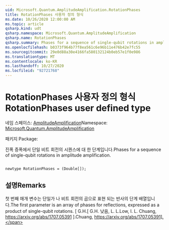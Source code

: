 ```yaml
---
uid: Microsoft.Quantum.AmplitudeAmplification.RotationPhases
title: RotationPhases 사용자 정의 형식
ms.date: 10/26/2020 12:00:00 AM
ms.topic: article
qsharp.kind: udt
qsharp.namespace: Microsoft.Quantum.AmplitudeAmplification
qsharp.name: RotationPhases
qsharp.summary: Phases for a sequence of single-qubit rotations in amplitude amplification.
ms.openlocfilehash: b0373f964b77f8ea561c6e96b11e476b42e7fc55
ms.sourcegitcommit: 29e0d88a30e4166fa580132124b0eb57e1f0e986
ms.translationtype: MT
ms.contentlocale: ko-KR
ms.lasthandoff: 10/27/2020
ms.locfileid: "92721768"
---
```

# <a name="rotationphases-user-defined-type"></a><span data-ttu-id="f7662-102">RotationPhases 사용자 정의 형식</span><span class="sxs-lookup"><span data-stu-id="f7662-102">RotationPhases user defined type</span></span>

<span data-ttu-id="f7662-103">네임 스페이스: [AmplitudeAmplification](xref:Microsoft.Quantum.AmplitudeAmplification)</span><span class="sxs-lookup"><span data-stu-id="f7662-103">Namespace: [Microsoft.Quantum.AmplitudeAmplification](xref:Microsoft.Quantum.AmplitudeAmplification)</span></span>

<span data-ttu-id="f7662-104">패키지 [](https://nuget.org/packages/)</span><span class="sxs-lookup"><span data-stu-id="f7662-104">Package: [](https://nuget.org/packages/)</span></span>


<span data-ttu-id="f7662-105">진폭 증폭에서 단일 비트 회전의 시퀀스에 대 한 단계입니다.</span><span class="sxs-lookup"><span data-stu-id="f7662-105">Phases for a sequence of single-qubit rotations in amplitude amplification.</span></span>

```qsharp

newtype RotationPhases = (Double[]);
```



## <a name="remarks"></a><span data-ttu-id="f7662-106">설명</span><span class="sxs-lookup"><span data-stu-id="f7662-106">Remarks</span></span>

<span data-ttu-id="f7662-107">첫 번째 매개 변수는 단일가 나 비트 회전의 곱으로 표현 되는 반사의 단계 배열입니다.</span><span class="sxs-lookup"><span data-stu-id="f7662-107">The first parameter is an array of phases for reflections, expressed as a product of single-qubit rotations.</span></span>
<span data-ttu-id="f7662-108">[ G.H.</span><span class="sxs-lookup"><span data-stu-id="f7662-108">[ G.H.</span></span> <span data-ttu-id="f7662-109">낮음, L. L.</span><span class="sxs-lookup"><span data-stu-id="f7662-109">Low, I. L.</span></span> <span data-ttu-id="f7662-110">Chuang, https://arxiv.org/abs/1707.05391 ].</span><span class="sxs-lookup"><span data-stu-id="f7662-110">Chuang, https://arxiv.org/abs/1707.05391].</span></span>